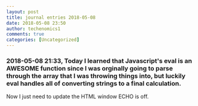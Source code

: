 ```yaml
---
layout: post
title: journal entries 2018-05-08
date: 2018-05-08 23:50
author: techenomics1
comments: true
categories: [Uncategorized]
---
```

### 2018-05-08 21:33, Today I learned that Javascript's eval is an AWESOME function since I was orginally going to parse through the array that I was throwing things into, but luckily eval handles all of converting strings to a final calculation.  
Now I just need to update the HTML window 
ECHO is off.
